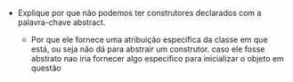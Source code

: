 - Explique por que não podemos ter construtores declarados com a palavra-chave abstract.

  - Por que ele fornece uma atribuição especifica da classe em que está, ou seja não dá para abstrair um construtor. caso ele fosse abstrato nao iria fornecer algo especifico para inicializar o objeto em questão